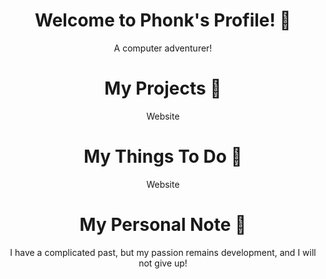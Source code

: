 <body>
  <div>
    <h1 align="center">Welcome to Phonk's Profile! 👋</h1>
    <p align="center">A computer adventurer!</p>
  </div>
  <div>
    <h1 align="center">My Projects 👀</h1>
    <p align="center">Website</p>
  </div>
  <div>
    <h1 align="center">My Things To Do 😤</h1>
    <p align="center">Website</p>
  </div>
  <div>
    <h1 align="center">My Personal Note 📝</h1>
    <p align="center">I have a complicated past, but my passion remains development, and I will not give up!</p>
  </div>
</body>
